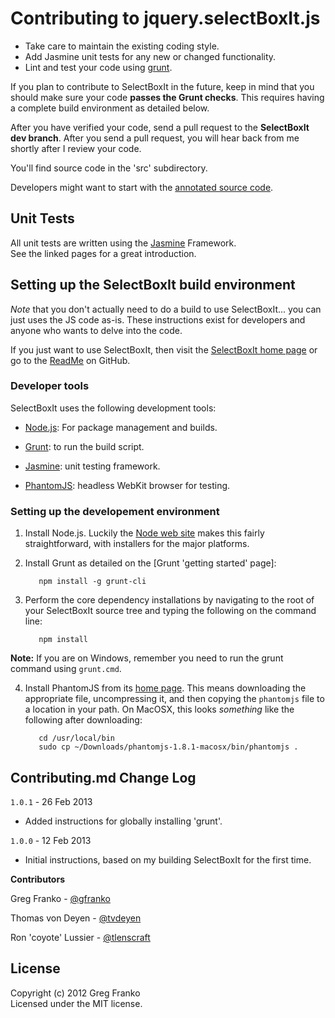Contributing to jquery.selectBoxIt.js
=====================================
- Take care to maintain the existing coding style. 
- Add Jasmine unit tests for any new or changed functionality. 
- Lint and test your code using [grunt](https://github.com/cowboy/grunt).

If you plan to contribute to SelectBoxIt in the future, keep in mind that you 
should make sure your code **passes the Grunt checks**.  This requires having a
complete build environment as detailed below.

After you have verified your code, send a pull request to the **SelectBoxIt dev 
branch**.  After you send a pull request, you will hear back from me shortly after 
I review your code.

You'll find source code in the 'src' subdirectory.

Developers might want to start with the 
[annotated source code](http://www.gregfranko.com/jquery.selectBoxIt.js/docs/jQuery.selectBoxIt.html).

## Unit Tests
All unit tests are written using the [Jasmine](http://pivotal.github.com/jasmine/) Framework.  
See the linked pages for a great introduction.

## Setting up the SelectBoxIt build environment

_Note_ that you don't actually need to do a build to use SelectBoxIt... you can 
just uses the JS code as-is.  These instructions exist for developers and anyone 
who wants to delve into the code.

If you just want to use SelectBoxIt, then visit the 
[SelectBoxIt home page](http://gregfranko.com/jquery.selectBoxIt.js/) or go to 
the [ReadMe](https://github.com/gfranko/jquery.selectBoxIt.js/blob/master/README.markdown) 
on GitHub.

### Developer tools

SelectBoxIt uses the following development tools:

   - [Node.js](http://nodejs.org): For package management and builds.

   - [Grunt](http://gruntjs.com): to run the build script.

   - [Jasmine](http://pivotal.github.com/jasmine/): unit testing framework.

   - [PhantomJS](http://phantomjs.org): headless WebKit browser for testing.

### Setting up the developement environment

1. Install Node.js.  Luckily the [Node web site](http://nodejs.org) makes this 
   fairly straightforward, with installers for the major platforms.

2. Install Grunt as detailed on the [Grunt 'getting started' page]:
    
          npm install -g grunt-cli
3. Perform the core dependency installations by navigating to the root of your
   SelectBoxIt source tree and typing the following on the command line:
    
          npm install
**Note:** If you are on Windows, remember you need to run the grunt command 
using `grunt.cmd`.

4. Install PhantomJS from its [home page](http://phantomjs.org).  This means 
   downloading the appropriate file, uncompressing it, and then copying the 
   `phantomjs` file to a location in your path.  On MacOSX, this looks 
   _something_ like the following after downloading:

          cd /usr/local/bin
          sudo cp ~/Downloads/phantomjs-1.8.1-macosx/bin/phantomjs .

## Contributing.md Change Log

`1.0.1` - 26 Feb 2013

- Added instructions for globally installing 'grunt'.

`1.0.0` - 12 Feb 2013

- Initial instructions, based on my building SelectBoxIt for the first time.

**Contributors**

Greg Franko - [@gfranko](https://github.com/gfranko)

Thomas von Deyen - [@tvdeyen](https://github.com/tvdeyen)

Ron 'coyote' Lussier - [@tlenscraft](https://github.com/ronlussier)

## License
Copyright (c) 2012 Greg Franko  
Licensed under the MIT license.

